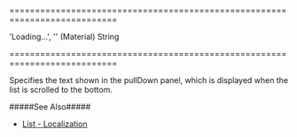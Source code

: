 ===========================================================================
<!--default-->'Loading...', '' (Material)<!--/default-->
<!--type-->String<!--/type-->
===========================================================================

<!--shortDescription-->
Specifies the text shown in the pullDown panel, which is displayed when the list is scrolled to the bottom.
<!--/shortDescription-->

<!--fullDescription-->
#####See Also#####
- [List - Localization](/Documentation/Guide/Widgets/List/Localization/)
<!--/fullDescription-->